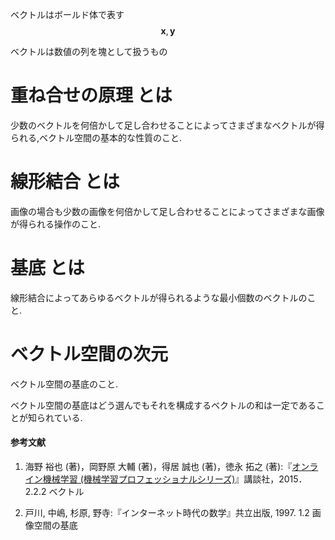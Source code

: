 ベクトルはボールド体で表す
$$\mathbf{x}, \mathbf{y}$$

ベクトルは数値の列を塊として扱うもの

# 重ね合せの原理 とは
少数のベクトルを何倍かして足し合わせることによってさまざまなベクトルが得られる,ベクトル空間の基本的な性質のこと.

# 線形結合 とは
画像の場合も少数の画像を何倍かして足し合わせることによってさまざまな画像が得られる操作のこと.

# 基底 とは
線形結合によってあらゆるベクトルが得られるような最小個数のベクトルのこと.

# ベクトル空間の次元
ベクトル空間の基底のこと.

ベクトル空間の基底はどう選んでもそれを構成するベクトルの和は一定であることが知られている.

#### 参考文献

1. 海野 裕也  (著)，岡野原 大輔  (著)，得居 誠也  (著)，徳永 拓之  (著):『[オンライン機械学習 (機械学習プロフェッショナルシリーズ)](http://amzn.to/1Uw0EE3)』講談社，2015．2.2.2 ベクトル

1. 戸川, 中嶋, 杉原, 野寺:『インターネット時代の数学』共立出版, 1997. 1.2 画像空間の基底
